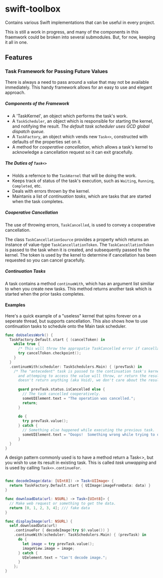 # swift-toolbox
Contains various Swift implementations that can be useful in every project.

This is still a work in progress, and many of the components in this fraemwork could be broken into several submodules.  But, for now, keeping it all in one.

## Features

### Task Framework for Passing Future Values

There is always a need to pass around a value that may not be available immediately. This handy framework allows for an easy to use and elegant approach.

##### Components of the Framework

- A 'TaskKernel', an object which performs the task's work.
- A `TaskScheduler`, an object which is responsible for starting the kernel, and notifying the result. *The default task scheduler uses GCD global dispatch queue.*
- A `TaskFactory`, an object which vends new `Task<>`, constructed with defaults of the properties set on it.
- A method for *cooperative cancellation*, which allows a task's kernel to acknowledge a cancellation request so it can exit gracefully.

##### The Duties of `Task<>`

- Holds a refernce to the `TaskKernel` that will be doing the work.
- Keeps track of status of the task's execution, such as `Waiting`, `Running`, `Completed`, etc.
- Deals with errors thrown by the kernel.
- Maintanis a list of *continuation tasks*, which are tasks that are started when the task completes.

##### Cooperative Cancellation

The use of throwing errors, `TaskCancelled`, is used to convey a cooperative cancellation.  

The class `TaskCancellationSource` provides a property which returns an instance of value-type `TaskCancellationToken`.  The `TaskCancellationToken` is passed to the task when it is created, and subsequently passed to the kernel.  The token is used by the kenel to determine if cancellation has been requested so you can cancel gracefully.

##### Continuation Tasks

A task contains a method `continueWith`, which has an argument list similiar to when you create new tasks.  This method returns another task which is started when the prior tasks completes.

#### Examples

Here's a quick example of a "useless" kernel that spins forever on a seperate thread, but supports cancellation.
This also shows how to use continuation tasks to schedule onto the Main task scheduler.

```swift
func doUselessWork() {
  TaskFactory.Default.start { (cancelToken) in
    while true {
      /* This will throw the appropatie TaskCancelled error if cancellation has requested. */
      try cancelToken.checkpoint(); 
    }
  }
  .continueWith(scheduler: TaskSchedulers.Main) { (prevTask) in
    /* The "antecedent" task is passed to the continuation task's kernel closure, 
      and attemping to access the value will throw, or return the result.  Since antecedent task
      doesn't return anything (aka Void), we don't care about the result. */
      
      guard prevTask.status.isCancelled else {
        // The task cancelled cooperatively.
        someUIElement.text = "The operation was cancelled.";
        return;
      }
      
      do {
        try prevTask.value(); 
      } catch {
        // Something else happened while executing the previous task.  Handle the error.
        someUIElement.text = "Ooops!  Something wrong while trying to do that.";
      }
  }
}
```

A design pattern commonly used is to have a method return a Task<>, but you wish to use its result in existing task.  This is called *task unwapping* and is used by calling `Task<>.continueFor`.

```swift

func decodeImage(data: [UInt8]) -> Task<UIImage> {
  return TaskFactory.Default.start { UIImage(imageFromData: data) }
}

func downloadData(url: NSURL) -> Task<[UInt8]> {
  // Make web request or something to get the data.
  return [0, 1, 2, 3, 4]; /// fake data
}

func displayImage(url: NSURL) {
  self.downloadData(url)
    .continueFor { decodeImage(try $0.value()) }
    .continueWith(scheduler: TaskSchedulers.Main) { (prevTask) in 
      do {
        let image = try prevTask.value();
        imageView.image = image;
      } catch {
        UIelement.text = "Can't decode image.";
      }
    };
}

```

